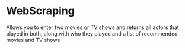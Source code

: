 # WebScraping
Allows you to enter two movies or TV shows and returns all actors that played in both, along with who they played and a list of recommended movies and TV shows
